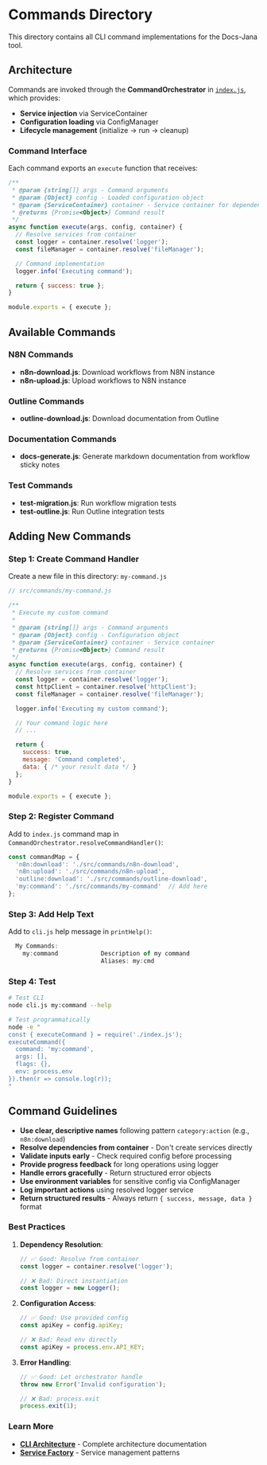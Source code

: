 # Commands Directory

This directory contains all CLI command implementations for the Docs-Jana tool.

## Architecture

Commands are invoked through the **CommandOrchestrator** in [`index.js`](../../index.js), which provides:
- **Service injection** via ServiceContainer
- **Configuration loading** via ConfigManager
- **Lifecycle management** (initialize → run → cleanup)

### Command Interface

Each command exports an `execute` function that receives:

```javascript
/**
 * @param {string[]} args - Command arguments
 * @param {Object} config - Loaded configuration object
 * @param {ServiceContainer} container - Service container for dependency resolution
 * @returns {Promise<Object>} Command result
 */
async function execute(args, config, container) {
  // Resolve services from container
  const logger = container.resolve('logger');
  const fileManager = container.resolve('fileManager');

  // Command implementation
  logger.info('Executing command');

  return { success: true };
}

module.exports = { execute };
```

## Available Commands

### N8N Commands

- **n8n-download.js**: Download workflows from N8N instance
- **n8n-upload.js**: Upload workflows to N8N instance

### Outline Commands

- **outline-download.js**: Download documentation from Outline

### Documentation Commands

- **docs-generate.js**: Generate markdown documentation from workflow sticky notes

### Test Commands

- **test-migration.js**: Run workflow migration tests
- **test-outline.js**: Run Outline integration tests

## Adding New Commands

### Step 1: Create Command Handler

Create a new file in this directory: `my-command.js`

```javascript
// src/commands/my-command.js

/**
 * Execute my custom command
 *
 * @param {string[]} args - Command arguments
 * @param {Object} config - Configuration object
 * @param {ServiceContainer} container - Service container
 * @returns {Promise<Object>} Command result
 */
async function execute(args, config, container) {
  // Resolve services from container
  const logger = container.resolve('logger');
  const httpClient = container.resolve('httpClient');
  const fileManager = container.resolve('fileManager');

  logger.info('Executing my custom command');

  // Your command logic here
  // ...

  return {
    success: true,
    message: 'Command completed',
    data: { /* your result data */ }
  };
}

module.exports = { execute };
```

### Step 2: Register Command

Add to `index.js` command map in `CommandOrchestrator.resolveCommandHandler()`:

```javascript
const commandMap = {
  'n8n:download': './src/commands/n8n-download',
  'n8n:upload': './src/commands/n8n-upload',
  'outline:download': './src/commands/outline-download',
  'my:command': './src/commands/my-command'  // Add here
};
```

### Step 3: Add Help Text

Add to `cli.js` help message in `printHelp()`:

```javascript
  My Commands:
    my:command            Description of my command
                          Aliases: my:cmd
```

### Step 4: Test

```bash
# Test CLI
node cli.js my:command --help

# Test programmatically
node -e "
const { executeCommand } = require('./index.js');
executeCommand({
  command: 'my:command',
  args: [],
  flags: {},
  env: process.env
}).then(r => console.log(r));
"
```

## Command Guidelines

- **Use clear, descriptive names** following pattern `category:action` (e.g., `n8n:download`)
- **Resolve dependencies from container** - Don't create services directly
- **Validate inputs early** - Check required config before processing
- **Provide progress feedback** for long operations using logger
- **Handle errors gracefully** - Return structured error objects
- **Use environment variables** for sensitive config via ConfigManager
- **Log important actions** using resolved logger service
- **Return structured results** - Always return `{ success, message, data }` format

### Best Practices

1. **Dependency Resolution**:
   ```javascript
   // ✅ Good: Resolve from container
   const logger = container.resolve('logger');

   // ❌ Bad: Direct instantiation
   const logger = new Logger();
   ```

2. **Configuration Access**:
   ```javascript
   // ✅ Good: Use provided config
   const apiKey = config.apiKey;

   // ❌ Bad: Read env directly
   const apiKey = process.env.API_KEY;
   ```

3. **Error Handling**:
   ```javascript
   // ✅ Good: Let orchestrator handle
   throw new Error('Invalid configuration');

   // ❌ Bad: process.exit
   process.exit(1);
   ```

### Learn More

- **[CLI Architecture](../../docs/architecture/CLI-ARCHITECTURE.md)** - Complete architecture documentation
- **[Service Factory](../../docs/architecture/SERVICE-FACTORY.md)** - Service management patterns
